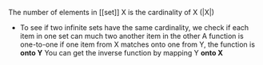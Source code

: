 The number of elements in [[set]] X is the cardinality of X (|X|)
- To see if two infinite sets have the same cardinality, we check if each item in one set can much two another item in the other
A function is one-to-one if one item from X matches onto one from Y, the function is **onto Y**
You can get the inverse function by mapping Y **onto X**